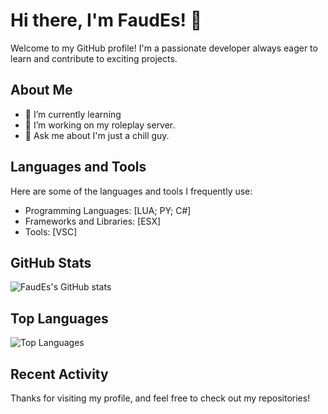 # Hi there, I'm FaudEs! 👋

Welcome to my GitHub profile! I'm a passionate developer always eager to learn and contribute to exciting projects.

## About Me

- 🌱 I’m currently learning
- 🔭 I’m working on my roleplay server.
- 💬 Ask me about I'm just a chill guy.


## Languages and Tools

Here are some of the languages and tools I frequently use:

- Programming Languages: [LUA; PY; C#]
- Frameworks and Libraries: [ESX]
- Tools: [VSC]

## GitHub Stats

![FaudEs's GitHub stats](https://github-readme-stats.vercel.app/api?username=FaudEs&show_icons=true&theme=radical)

## Top Languages

![Top Languages](https://github-readme-stats.vercel.app/api/top-langs/?username=FaudEs&layout=compact&theme=radical)

## Recent Activity

<!--START_SECTION:activity-->
<!--END_SECTION:activity-->


Thanks for visiting my profile, and feel free to check out my repositories!
